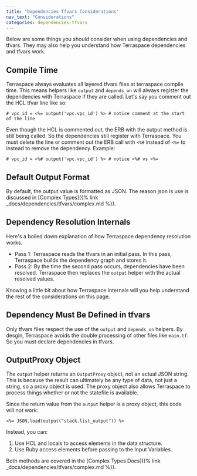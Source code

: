 ```yaml
---
title: "Dependencies Tfvars Considerations"
nav_text: "Considerations"
categories: dependencies-tfvars
---
```


Below are some things you should consider when using dependencies and tfvars.  They may also help you understand how Terraspace dependencies and tfvars work.

## Compile Time

Terraspace always evaluates all layered tfvars files at terraspace compile time. This means helpers like `output` and `depends_on` will always register the dependencies with Terraspace if they are called. Let's say you comment out the HCL tfvar line like so:

    # vpc_id = <%= output('vpc.vpc_id') %> # notice comment at the start of the line

Even though the HCL is commented out, the ERB with the output method is still being called. So the dependencies still register with Terraspace. You must delete the line or comment out the ERB call with `<%#` instead of `<%=` to instead to remove the dependency.  Example:

    # vpc_id = <%# output('vpc.vpc_id') %> # notice <%# vs <%=

## Default Output Format

By default, the output value is formatted as JSON. The reason json is use is discussed in [Complex Types]({% link _docs/dependencies/tfvars/complex.md %}).

## Dependency Resolution Internals

Here's a boiled down explanation of how Terraspace dependency resolution works.

* Pass 1: Terraspace reads the tfvars in an initial pass. In this pass, Terraspace builds the dependency graph and stores it.
* Pass 2: By the time the second pass occurs, dependencies have been resolved. Terraspace then replaces the `output` helper with the actual resolved values.

Knowing a little bit about how Terraspace internals will you help understand the rest of the considerations on this page.

## Dependency Must Be Defined in tfvars

Only tfvars files respect the use of the `output` and `depends_on` helpers. By desgin, Terraspace avoids the double processing of other files like `main.tf`. So you must declare dependencies in tfvars.

## OutputProxy Object

The `output` helper returns an `OutputProxy` object, not an actual JSON string. This is because the result can ultimately be any type of data, not just a string, so a proxy object is used. The proxy object also allows Terraspace to process things whether or not the statefile is available.

Since the return value from the `output` helper is a proxy object, this code will not work:

    <%= JSON.load(output("stack.list_output")) %>

Instead, you can:

1. Use HCL and locals to access elements in the data structure.
2. Use Ruby access elements before passing to the Input Variables.

Both methods are covered in the [Complex Types Docs]({% link _docs/dependencies/tfvars/complex.md %}).
